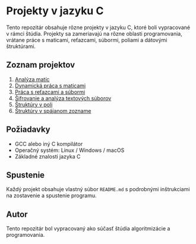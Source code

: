 # Projekty v jazyku C

Tento repozitár obsahuje rôzne projekty v jazyku C, ktoré boli vypracované v rámci štúdia. Projekty sa zameriavajú na rôzne oblasti programovania, vrátane práce s maticami, reťazcami, súbormi, poliami a dátovými štruktúrami.

## Zoznam projektov

1. [Analýza matíc](https://github.com/petrovcik159/Projekty/tree/main/C/Anal%C3%BDza%20mat%C3%ADc)
2. [Dynamická práca s maticami](https://github.com/petrovcik159/Projekty/tree/main/C/Dynamick%C3%A1%20pr%C3%A1ca%20s%20maticami)
3. [Práca s reťazcami a súbormi](https://github.com/petrovcik159/Projekty/tree/main/C/Pr%C3%A1ca%20s%20re%C5%A5azcami%20a%20s%C3%BAbormi)
4. [Šifrovanie a analýza textových súborov](https://github.com/petrovcik159/Projekty/tree/main/C/%C5%A0ifrovanie%20a%20anal%C3%BDza%20textov%C3%BDch%20s%C3%BAborov)
5. [Štruktúry v poli](https://github.com/petrovcik159/Projekty/tree/main/C/%C5%A0trukt%C3%BAry%20v%20poli)
6. [Štruktúry v spájanom zozname](https://github.com/petrovcik159/Projekty/tree/main/C/%C5%A0trukt%C3%BAry%20v%20sp%C3%A1janom%20zozname)


## Požiadavky
- GCC alebo iný C kompilátor
- Operačný systém: Linux / Windows / macOS
- Základné znalosti jazyka C

## Spustenie
Každý projekt obsahuje vlastný súbor `README.md` s podrobnými inštrukciami na zostavenie a spustenie programu.

## Autor
Tento repozitár bol vypracovaný ako súčasť štúdia algoritmizácie a programovania.
